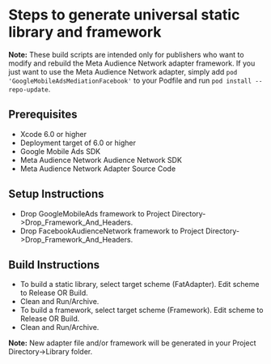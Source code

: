 # Steps to generate universal static library and framework

**Note:** These build scripts are intended only for publishers who want to
modify and rebuild the Meta Audience Network adapter framework. If you just want to use the
Meta Audience Network adapter, simply add `pod 'GoogleMobileAdsMediationFacebook'` to
your Podfile and run `pod install --repo-update`.

## Prerequisites
- Xcode 6.0 or higher
- Deployment target of 6.0 or higher
- Google Mobile Ads SDK
- Meta Audience Network Audience Network SDK
- Meta Audience Network Adapter Source Code

## Setup Instructions
- Drop GoogleMobileAds framework to
  Project Directory->Drop_Framework_And_Headers.
- Drop FacebookAudienceNetwork framework to
  Project Directory->Drop_Framework_And_Headers.

## Build Instructions
- To build a static library, select target scheme (FatAdapter). Edit scheme to
  Release OR Build.
- Clean and Run/Archive.
- To build a framework, select target scheme (Framework). Edit scheme to
  Release OR Build.
- Clean and Run/Archive.

**Note:** New adapter file and/or framework will be generated in your
Project Directory->Library folder.
